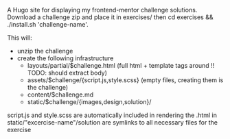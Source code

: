 A Hugo site for displaying my frontend-mentor challenge solutions.
Download a challenge zip and place it in exercises/ then cd exercises && ./install.sh 'challenge-name'.

This will:
- unzip the challenge
- create the following infrastructure
  - layouts/partial/$challenge.html (full html + template tags around !! TODO: should extract body)
  - assets/$challenge/{script.js,style.scss} (empty files, creating them is the challenge)
  - content/$challenge.md 
  - static/$challenge/{images,design,solution}/

script.js and style.scss are automatically included in rendering the .html
in static/"excercise-name"/solution are symlinks to all necessary files for the exercise
